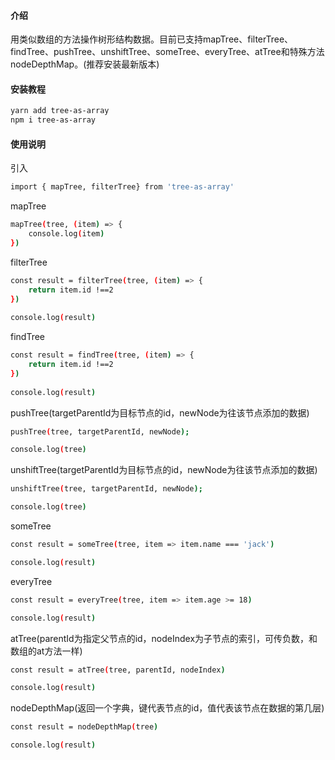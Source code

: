 #### 介绍
用类似数组的方法操作树形结构数据。目前已支持mapTree、filterTree、findTree、pushTree、unshiftTree、someTree、everyTree、atTree和特殊方法nodeDepthMap。(推荐安装最新版本)

#### 安装教程
```bash
yarn add tree-as-array
npm i tree-as-array
```

#### 使用说明
引入
```bash
import { mapTree, filterTree} from 'tree-as-array'
```

mapTree
```bash
mapTree(tree, (item) => {
    console.log(item)
})
```

filterTree
```bash
const result = filterTree(tree, (item) => {
    return item.id !==2
})
 
console.log(result)
```

findTree
```bash
const result = findTree(tree, (item) => {
    return item.id !==2
})
 
console.log(result)
```

pushTree(targetParentId为目标节点的id，newNode为往该节点添加的数据)
```bash
pushTree(tree, targetParentId, newNode);

console.log(tree)
```

unshiftTree(targetParentId为目标节点的id，newNode为往该节点添加的数据)
```bash
unshiftTree(tree, targetParentId, newNode);

console.log(tree)
```

someTree
```bash
const result = someTree(tree, item => item.name === 'jack')

console.log(result)
```

everyTree
```bash
const result = everyTree(tree, item => item.age >= 18)

console.log(result)
```

atTree(parentId为指定父节点的id，nodeIndex为子节点的索引，可传负数，和数组的at方法一样)
```bash
const result = atTree(tree, parentId, nodeIndex)

console.log(result)
```

nodeDepthMap(返回一个字典，键代表节点的id，值代表该节点在数据的第几层)
```bash
const result = nodeDepthMap(tree)

console.log(result)
```